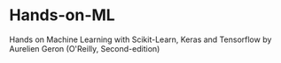 # Hands-on-ML
Hands on Machine Learning with Scikit-Learn, Keras and Tensorflow by Aurelien Geron (O'Reilly, Second-edition)
